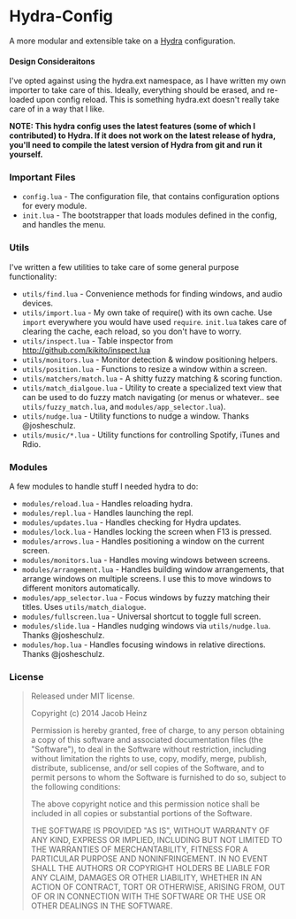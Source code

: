 Hydra-Config
============

A more modular and extensible take on a [Hydra](https://github.com/sdegutis/hydra) configuration.

#### Design Consideraitons
 
I've opted against using the hydra.ext namespace, as I have written my own importer to take care of this. Ideally, everything should be erased, and re-loaded upon config reload. This is something hydra.ext doesn't really take care of in a way that I like.

**NOTE: This hydra config uses the latest features (some of which I contributed) to Hydra. If it does not work on the latest release of hydra, you'll need to compile the latest version of Hydra from git and run it yourself.**

### Important Files

 * `config.lua` - The configuration file, that contains configuration options for every module.
 * `init.lua` - The bootstrapper that loads modules defined in the config, and handles the menu. 
 
### Utils
I've written a few utilities to take care of some general purpose functionality: 

 * `utils/find.lua` - Convenience methods for finding windows, and audio devices. 
 * `utils/import.lua` - My own take of require() with its own cache. Use `import` everywhere you would have used `require`. `init.lua` takes care of clearing the cache, each reload, so you don't have to worry.
 * `utils/inspect.lua` - Table inspector from http://github.com/kikito/inspect.lua
 * `utils/monitors.lua` - Monitor detection & window positioning helpers.
 * `utils/position.lua` - Functions to resize a window within a screen.
 * `utils/matchers/match.lua` - A shitty fuzzy matching & scoring function.
 * `utils/match_dialgoue.lua` - Utility to create a specialized text view that can be used to do fuzzy match navigating (or menus or whatever.. see `utils/fuzzy_match.lua`, and `modules/app_selector.lua`).
 * `utils/nudge.lua` - Utility functions to nudge a window. Thanks @josheschulz.
 * `utils/music/*.lua` - Utility functions for controlling Spotify, iTunes and Rdio.
 
### Modules 
A few modules to handle stuff I needed hydra to do:

* `modules/reload.lua` - Handles reloading hydra.
* `modules/repl.lua` - Handles launching the repl.
* `modules/updates.lua` - Handles checking for Hydra updates.
* `modules/lock.lua` - Handles locking the screen when F13 is pressed.
* `modules/arrows.lua` - Handles positioning a window on the current screen.
* `modules/monitors.lua` - Handles moving windows between screens. 
* `modules/arrangement.lua` - Handles building window arrangements, that arrange windows on multiple screens. I use this to move windows to different monitors automatically.
* `modules/app_selector.lua` - Focus windows by fuzzy matching their titles. Uses `utils/match_dialogue`.
* `modules/fullscreen.lua` - Universal shortcut to toggle full screen.
* `modules/slide.lua` - Handles nudging windows via `utils/nudge.lua`. Thanks @josheschulz.
* `modules/hop.lua` - Handles focusing windows in relative directions. Thanks @josheschulz.


### License

> Released under MIT license.
>
> Copyright (c) 2014 Jacob Heinz
>
> Permission is hereby granted, free of charge, to any person obtaining a copy
> of this software and associated documentation files (the "Software"), to deal
> in the Software without restriction, including without limitation the rights
> to use, copy, modify, merge, publish, distribute, sublicense, and/or sell
> copies of the Software, and to permit persons to whom the Software is
> furnished to do so, subject to the following conditions:
>
> The above copyright notice and this permission notice shall be included in
> all copies or substantial portions of the Software.
>
> THE SOFTWARE IS PROVIDED "AS IS", WITHOUT WARRANTY OF ANY KIND, EXPRESS OR
> IMPLIED, INCLUDING BUT NOT LIMITED TO THE WARRANTIES OF MERCHANTABILITY,
> FITNESS FOR A PARTICULAR PURPOSE AND NONINFRINGEMENT. IN NO EVENT SHALL THE
> AUTHORS OR COPYRIGHT HOLDERS BE LIABLE FOR ANY CLAIM, DAMAGES OR OTHER
> LIABILITY, WHETHER IN AN ACTION OF CONTRACT, TORT OR OTHERWISE, ARISING FROM,
> OUT OF OR IN CONNECTION WITH THE SOFTWARE OR THE USE OR OTHER DEALINGS IN
> THE SOFTWARE.